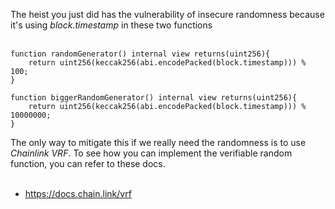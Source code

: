 The heist you just did has the vulnerability of insecure randomness because it's using *block.timestamp* in these two functions &nbsp;  
&nbsp;  

```solidity
function randomGenerator() internal view returns(uint256){
    return uint256(keccak256(abi.encodePacked(block.timestamp))) % 100;
}

function biggerRandomGenerator() internal view returns(uint256){
    return uint256(keccak256(abi.encodePacked(block.timestamp))) % 10000000;
}
```

The only way to mitigate this if we really need the randomness is to use *Chainlink VRF*. To see how you can implement the verifiable random function, you can refer to these docs. &nbsp;  
&nbsp;  

- https://docs.chain.link/vrf